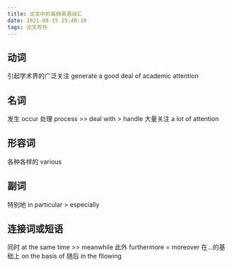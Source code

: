 ```yaml
---
title: 论文中的高频英语词汇
date: 2021-08-15 15:40:10
tags: 论文写作
---
```


## 动词
引起学术界的广泛关注 generate a good deal of academic attention


## 名词
发生 occur
处理 process >> deal with > handle
大量关注   a lot of attention


## 形容词
各种各样的 various

## 副词
特别地 in particular > especially


## 连接词或短语
同时 at the same time >> meanwhile
此外 furthermore = moreover
在...的基础上 on the basis of 
随后 in the fllowing